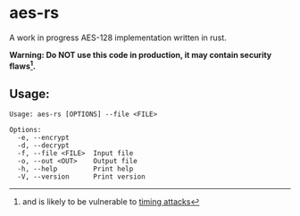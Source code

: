 # aes-rs

A work in progress AES-128 implementation written in rust.

**Warning: Do NOT use this code in production, it may contain security flaws[^1].**

## Usage:

```shell
Usage: aes-rs [OPTIONS] --file <FILE>

Options:
  -e, --encrypt      
  -d, --decrypt      
  -f, --file <FILE>  Input file
  -o, --out <OUT>    Output file
  -h, --help         Print help
  -V, --version      Print version
```


[^1]: and is likely to be vulnerable to [timing attacks](https://en.wikipedia.org/wiki/Timing_attack)
